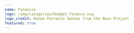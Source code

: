 ```yaml
---
name: Financie
logo: /img/categories/budget-finance.svg
logo_credit: Renan Ferreira Santos from the Noun Project
featured: true
---
```

